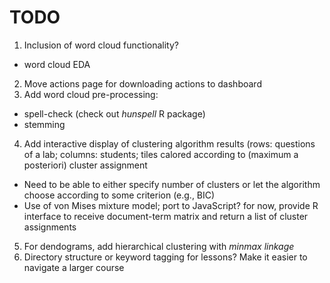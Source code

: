 TODO
====

1.  Inclusion of word cloud functionality?
  -   word cloud EDA
2.  Move actions page for downloading actions to dashboard
3.  Add word cloud pre-processing:
  -    spell-check (check out *hunspell* R package)
  -    stemming 
4.  Add interactive display of clustering algorithm results (rows: questions of a lab; columns: students; tiles calored according to (maximum a posteriori) cluster assignment 
  -   Need to be able to either specify number of clusters or let the algorithm choose according to some criterion (e.g., BIC)
  -   Use of von Mises mixture model; port to JavaScript? for now, provide R interface to receive document-term matrix and return a list of cluster assignments
5.  For dendograms, add hierarchical clustering with *minmax linkage*
6.  Directory structure or keyword tagging for lessons? Make it easier to navigate a larger course
